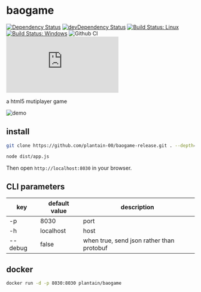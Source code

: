 # baogame

[![Dependency Status](https://david-dm.org/plantain-00/baogame.svg)](https://david-dm.org/plantain-00/baogame)
[![devDependency Status](https://david-dm.org/plantain-00/baogame/dev-status.svg)](https://david-dm.org/plantain-00/baogame#info=devDependencies)
[![Build Status: Linux](https://travis-ci.org/plantain-00/baogame.svg?branch=master)](https://travis-ci.org/plantain-00/baogame)
[![Build Status: Windows](https://ci.appveyor.com/api/projects/status/github/plantain-00/baogame?branch=master&svg=true)](https://ci.appveyor.com/project/plantain-00/baogame/branch/master)
![Github CI](https://github.com/plantain-00/baogame/workflows/Github%20CI/badge.svg)
[![type-coverage](https://img.shields.io/badge/dynamic/json.svg?label=type-coverage&prefix=%E2%89%A5&suffix=%&query=$.typeCoverage.atLeast&uri=https%3A%2F%2Fraw.githubusercontent.com%2Fplantain-00%2Fbaogame%2Fmaster%2Fpackage.json)](https://github.com/plantain-00/baogame)

a html5 mutiplayer game

![demo](https://raw.githubusercontent.com/plantain-00/baogame/master/doc/demo1.gif)

## install

```bash
git clone https://github.com/plantain-00/baogame-release.git . --depth=1 && npm i --production
```

```bash
node dist/app.js
```

Then open `http://localhost:8030` in your browser.

## CLI parameters

key | default value | description
--- | --- | ---
-p | 8030 | port
-h | localhost | host
--debug | false | when true, send json rather than protobuf

## docker

```bash
docker run -d -p 8030:8030 plantain/baogame
```
